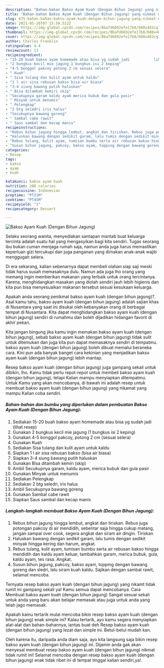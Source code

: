 ```yaml
---
description: "Bahan-bahan Bakso Ayam Kuah (Dengan Bihun Jagung) yang nikmat dan Mudah Dibuat"
title: "Bahan-bahan Bakso Ayam Kuah (Dengan Bihun Jagung) yang nikmat dan Mudah Dibuat"
slug: 675-bahan-bahan-bakso-ayam-kuah-dengan-bihun-jagung-yang-nikmat-dan-mudah-dibuat
date: 2021-05-26T07:15:50.522Z
image: https://img-global.cpcdn.com/recipes/8bafd6692efe17b8/680x482cq70/bakso-ayam-kuah-dengan-bihun-jagung-foto-resep-utama.jpg
thumbnail: https://img-global.cpcdn.com/recipes/8bafd6692efe17b8/680x482cq70/bakso-ayam-kuah-dengan-bihun-jagung-foto-resep-utama.jpg
cover: https://img-global.cpcdn.com/recipes/8bafd6692efe17b8/680x482cq70/bakso-ayam-kuah-dengan-bihun-jagung-foto-resep-utama.jpg
author: Charles Franklin
ratingvalue: 4.4
reviewcount: 13
recipeingredient:
- "15-20 buah bakso ayam homemade atau bisa yg sudah jadi           lihat resep"
- "2 bungkus kecil mie jagung 1 bungkus isi 2 keping"
- "4-5 bonggol pakcoy potong 2 cm sesuai selera"
- " Kuah"
- " Sisa tulang dan kulit ayam untuk kaldu"
- "1 l air sisa rebusan bakso bisa air biasa"
- "3-4 siung bawang putih haluskan"
- " Bisa ditambah kemiri skip"
- "Secukupnya garam kaldu ayam merica bubuk dan gula pasir"
- " Minyak untuk menumis"
- " Pelengkap"
- "2 btg seledri iris halus"
- "Secukupnya bawang goreng"
- " Sambal cabe rawit"
- " Saus sambal dan kecap manis"
recipeinstructions:
- "Rebus bihun jagung hingga lembut, angkat dan tiriskan. Rebus juga potongan pakcoy di air mendidih, sebentar saja hingga cukup matang, jangan sampai over cook, segera angkat dan siram air dingin. Tiriskan"
- "Haluskan bawang dengan sedikit garam, lalu tumis dengan sedikit minyak hingga kering dan harum, angkat."
- "Rebus tulang, kulit ayam, tumisan bumbu serta air rebusan bakso hingga mendidih dan kaldu ayam keluar, tambahkan garam, merica bubuk, gula, kaldu ayam, tes rasa. Angkat."
- "Susun bihun jagung, pakcoy, bakso ayam, topping dengan bawang goreng dan sledri, lalu siram kuah kaldu. Sajikan dengan sambal rawit, selamat mencoba."
categories:
- Resep
tags:
- bakso
- ayam
- kuah

katakunci: bakso ayam kuah 
nutrition: 288 calories
recipecuisine: Indonesian
preptime: "PT21M"
cooktime: "PT45M"
recipeyield: "1"
recipecategory: Dessert

---
```



![Bakso Ayam Kuah (Dengan Bihun Jagung)](https://img-global.cpcdn.com/recipes/8bafd6692efe17b8/680x482cq70/bakso-ayam-kuah-dengan-bihun-jagung-foto-resep-utama.jpg)

Selaku seorang wanita, menyediakan santapan mantab buat keluarga tercinta adalah suatu hal yang mengasyikan bagi kita sendiri. Tugas seorang ibu bukan cuman menjaga rumah saja, namun anda juga harus memastikan keperluan gizi tercukupi dan juga panganan yang dimakan anak-anak wajib menggugah selera.

Di era  sekarang, kalian sebenarnya dapat membeli olahan siap saji meski tidak harus susah memasaknya dulu. Namun ada juga lho orang yang memang ingin memberikan makanan yang terbaik untuk orang tercintanya. Karena, menghidangkan masakan yang diolah sendiri jauh lebih higienis dan kita pun bisa menyesuaikan makanan tersebut sesuai kesukaan keluarga. 



Apakah anda seorang penikmat bakso ayam kuah (dengan bihun jagung)?. Asal kamu tahu, bakso ayam kuah (dengan bihun jagung) adalah sajian khas di Nusantara yang saat ini disukai oleh kebanyakan orang di berbagai tempat di Nusantara. Kita dapat menghidangkan bakso ayam kuah (dengan bihun jagung) sendiri di rumahmu dan boleh dijadikan hidangan favorit di akhir pekan.

Kita jangan bingung jika kamu ingin memakan bakso ayam kuah (dengan bihun jagung), sebab bakso ayam kuah (dengan bihun jagung) tidak sulit untuk ditemukan dan juga kita pun dapat memasaknya sendiri di tempatmu. bakso ayam kuah (dengan bihun jagung) boleh dibuat memalui beraneka cara. Kini pun ada banyak banget cara kekinian yang menjadikan bakso ayam kuah (dengan bihun jagung) lebih mantap.

Resep bakso ayam kuah (dengan bihun jagung) juga gampang sekali untuk dibikin, lho. Kamu tidak perlu repot-repot untuk membeli bakso ayam kuah (dengan bihun jagung), tetapi Kalian mampu menyiapkan ditempatmu. Untuk Kamu yang akan mencobanya, di bawah ini adalah resep untuk membuat bakso ayam kuah (dengan bihun jagung) yang nikamat yang mampu Kalian coba sendiri.

<!--inarticleads1-->

##### Bahan-bahan dan bumbu yang diperlukan dalam pembuatan Bakso Ayam Kuah (Dengan Bihun Jagung):

1. Sediakan 15-20 buah bakso ayam homemade atau bisa yg sudah jadi           (lihat resep)
1. Gunakan 2 bungkus kecil mie jagung (1 bungkus isi 2 keping)
1. Gunakan 4-5 bonggol pakcoy, potong 2 cm (sesuai selera)
1. Gunakan  Kuah
1. Sediakan  Sisa tulang dan kulit ayam untuk kaldu
1. Siapkan 1 l air sisa rebusan bakso (bisa air biasa)
1. Siapkan 3-4 siung bawang putih haluskan
1. Gunakan  Bisa ditambah kemiri (skip)
1. Ambil Secukupnya garam, kaldu ayam, merica bubuk dan gula pasir
1. Gunakan  Minyak untuk menumis
1. Sediakan  Pelengkap
1. Sediakan 2 btg seledri, iris halus
1. Ambil Secukupnya bawang goreng
1. Gunakan  Sambal cabe rawit
1. Siapkan  Saus sambal dan kecap manis




<!--inarticleads2-->

##### Langkah-langkah membuat Bakso Ayam Kuah (Dengan Bihun Jagung):

1. Rebus bihun jagung hingga lembut, angkat dan tiriskan. Rebus juga potongan pakcoy di air mendidih, sebentar saja hingga cukup matang, jangan sampai over cook, segera angkat dan siram air dingin. Tiriskan
1. Haluskan bawang dengan sedikit garam, lalu tumis dengan sedikit minyak hingga kering dan harum, angkat.
1. Rebus tulang, kulit ayam, tumisan bumbu serta air rebusan bakso hingga mendidih dan kaldu ayam keluar, tambahkan garam, merica bubuk, gula, kaldu ayam, tes rasa. Angkat.
1. Susun bihun jagung, pakcoy, bakso ayam, topping dengan bawang goreng dan sledri, lalu siram kuah kaldu. Sajikan dengan sambal rawit, selamat mencoba.




Ternyata resep bakso ayam kuah (dengan bihun jagung) yang nikamt tidak rumit ini gampang sekali ya! Kamu semua dapat mencobanya. Cara Membuat bakso ayam kuah (dengan bihun jagung) Sangat sesuai sekali untuk anda yang baru akan belajar memasak atau juga untuk anda yang telah jago memasak.

Apakah kamu tertarik mulai mencoba bikin resep bakso ayam kuah (dengan bihun jagung) enak simple ini? Kalau tertarik, ayo kamu segera menyiapkan alat-alat dan bahan-bahannya, lantas buat deh Resep bakso ayam kuah (dengan bihun jagung) yang lezat dan simple ini. Betul-betul mudah kan. 

Oleh karena itu, daripada anda diam saja, ayo kita langsung saja bikin resep bakso ayam kuah (dengan bihun jagung) ini. Dijamin anda gak akan menyesal membuat resep bakso ayam kuah (dengan bihun jagung) nikmat tidak rumit ini! Selamat mencoba dengan resep bakso ayam kuah (dengan bihun jagung) enak tidak ribet ini di tempat tinggal kalian sendiri,ya!.

